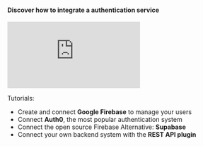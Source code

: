 #### Discover how to integrate a authentication service

<iframe src="https://www.youtube-nocookie.com/embed/76CMCIW-wGk" title="YouTube video player" frameborder="0" allow="accelerometer; autoplay; clipboard-write; encrypted-media; gyroscope; picture-in-picture" allowfullscreen></iframe>

Tutorials:

- Create and connect **Google Firebase** to manage your users
- Connect **Auth0**, the most popular authentication system
- Connect the open source Firebase Alternative: **Supabase**
- Connect your own backend system with the **REST API plugin**
